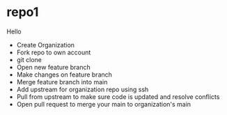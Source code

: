 # repo1

Hello

- Create Organization
- Fork repo to own account
- git clone
- Open new feature branch
- Make changes on feature branch
- Merge feature branch into main
- Add upstream for organization repo using ssh
- Pull from upstream to make sure code is updated and resolve conflicts
- Open pull request to merge your main to organization's main
